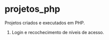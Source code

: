 # projetos_php
Projetos criados e executados em PHP.

1. Login e recochecimento de níveis de acesso.
